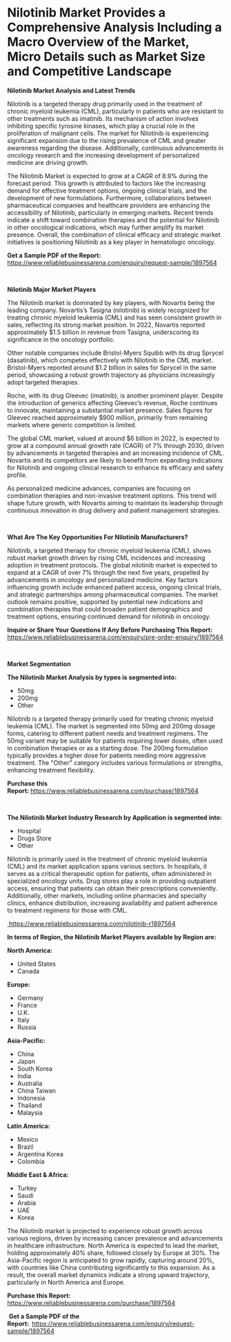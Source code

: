 <p><h1>Nilotinib Market Provides a Comprehensive Analysis Including a Macro Overview of the Market, Micro Details such as Market Size and Competitive Landscape</h1></p><p><strong>Nilotinib Market Analysis and Latest Trends</strong></p>
<p><p>Nilotinib is a targeted therapy drug primarily used in the treatment of chronic myeloid leukemia (CML), particularly in patients who are resistant to other treatments such as imatinib. Its mechanism of action involves inhibiting specific tyrosine kinases, which play a crucial role in the proliferation of malignant cells. The market for Nilotinib is experiencing significant expansion due to the rising prevalence of CML and greater awareness regarding the disease. Additionally, continuous advancements in oncology research and the increasing development of personalized medicine are driving growth.</p><p>The Nilotinib Market is expected to grow at a CAGR of 8.9% during the forecast period. This growth is attributed to factors like the increasing demand for effective treatment options, ongoing clinical trials, and the development of new formulations. Furthermore, collaborations between pharmaceutical companies and healthcare providers are enhancing the accessibility of Nilotinib, particularly in emerging markets. Recent trends indicate a shift toward combination therapies and the potential for Nilotinib in other oncological indications, which may further amplify its market presence. Overall, the combination of clinical efficacy and strategic market initiatives is positioning Nilotinib as a key player in hematologic oncology.</p></p>
<p><strong>Get a Sample PDF of the Report:&nbsp;</strong> <a href="https://www.reliablebusinessarena.com/enquiry/request-sample/1897564?utm_campaign=3438&utm_medium=2&utm_source=Github&utm_content=ia&utm_term=19042025&utm_id=nilotinib">https://www.reliablebusinessarena.com/enquiry/request-sample/1897564</a></p>
<p>&nbsp;</p>
<p><strong>Nilotinib Major Market Players</strong></p>
<p><p>The Nilotinib market is dominated by key players, with Novartis being the leading company. Novartis’s Tasigna (nilotinib) is widely recognized for treating chronic myeloid leukemia (CML) and has seen consistent growth in sales, reflecting its strong market position. In 2022, Novartis reported approximately $1.5 billion in revenue from Tasigna, underscoring its significance in the oncology portfolio.</p><p>Other notable companies include Bristol-Myers Squibb with its drug Sprycel (dasatinib), which competes effectively with Nilotinib in the CML market. Bristol-Myers reported around $1.2 billion in sales for Sprycel in the same period, showcasing a robust growth trajectory as physicians increasingly adopt targeted therapies.</p><p>Roche, with its drug Gleevec (imatinib), is another prominent player. Despite the introduction of generics affecting Gleevec’s revenue, Roche continues to innovate, maintaining a substantial market presence. Sales figures for Gleevec reached approximately $900 million, primarily from remaining markets where generic competition is limited.</p><p>The global CML market, valued at around $6 billion in 2022, is expected to grow at a compound annual growth rate (CAGR) of 7% through 2030, driven by advancements in targeted therapies and an increasing incidence of CML. Novartis and its competitors are likely to benefit from expanding indications for Nilotinib and ongoing clinical research to enhance its efficacy and safety profile.</p><p>As personalized medicine advances, companies are focusing on combination therapies and non-invasive treatment options. This trend will shape future growth, with Novartis aiming to maintain its leadership through continuous innovation in drug delivery and patient management strategies.</p></p>
<p>&nbsp;</p>
<p><strong>What Are The Key Opportunities For Nilotinib Manufacturers?</strong></p>
<p><p>Nilotinib, a targeted therapy for chronic myeloid leukemia (CML), shows robust market growth driven by rising CML incidences and increasing adoption in treatment protocols. The global nilotinib market is expected to expand at a CAGR of over 7% through the next five years, propelled by advancements in oncology and personalized medicine. Key factors influencing growth include enhanced patient access, ongoing clinical trials, and strategic partnerships among pharmaceutical companies. The market outlook remains positive, supported by potential new indications and combination therapies that could broaden patient demographics and treatment options, ensuring continued demand for nilotinib in oncology.</p></p>
<p><strong>Inquire or Share Your Questions If Any Before Purchasing This Report:</strong> <a href="https://www.reliablebusinessarena.com/enquiry/pre-order-enquiry/1897564?utm_campaign=3438&utm_medium=2&utm_source=Github&utm_content=ia&utm_term=19042025&utm_id=nilotinib">https://www.reliablebusinessarena.com/enquiry/pre-order-enquiry/1897564</a></p>
<p>&nbsp;</p>
<p><strong>Market Segmentation</strong></p>
<p><strong>The Nilotinib Market Analysis by types is segmented into:</strong></p>
<p><ul><li>50mg</li><li>200mg</li><li>Other</li></ul></p>
<p><p>Nilotinib is a targeted therapy primarily used for treating chronic myeloid leukemia (CML). The market is segmented into 50mg and 200mg dosage forms, catering to different patient needs and treatment regimens. The 50mg variant may be suitable for patients requiring lower doses, often used in combination therapies or as a starting dose. The 200mg formulation typically provides a higher dose for patients needing more aggressive treatment. The "Other" category includes various formulations or strengths, enhancing treatment flexibility.</p></p>
<p><strong>Purchase this Report:&nbsp;</strong><a href="https://www.reliablebusinessarena.com/purchase/1897564?utm_campaign=3438&utm_medium=2&utm_source=Github&utm_content=ia&utm_term=19042025&utm_id=nilotinib">https://www.reliablebusinessarena.com/purchase/1897564</a></p>
<p>&nbsp;</p>
<p><strong>The Nilotinib Market Industry Research by Application is segmented into:</strong></p>
<p><ul><li>Hospital</li><li>Drugs Store</li><li>Other</li></ul></p>
<p><p>Nilotinib is primarily used in the treatment of chronic myeloid leukemia (CML) and its market application spans various sectors. In hospitals, it serves as a critical therapeutic option for patients, often administered in specialized oncology units. Drug stores play a role in providing outpatient access, ensuring that patients can obtain their prescriptions conveniently. Additionally, other markets, including online pharmacies and specialty clinics, enhance distribution, increasing availability and patient adherence to treatment regimens for those with CML.</p></p>
<p><a href="https://www.reliablebusinessarena.com/nilotinib-r1897564?utm_campaign=3438&utm_medium=2&utm_source=Github&utm_content=ia&utm_term=19042025&utm_id=nilotinib">&nbsp;https://www.reliablebusinessarena.com/nilotinib-r1897564</a></p>
<p><strong>In terms of Region, the Nilotinib Market Players available by Region are:</strong></p>
<p>
    <p> <strong> North America: </strong>
        <ul>
            <li>United States</li>
            <li>Canada</li>
        </ul>
        </p> 
    <p> <strong> Europe: </strong>
        <ul>
            <li>Germany</li>
            <li>France</li>
            <li>U.K.</li>
            <li>Italy</li>
            <li>Russia</li>
        </ul>
        </p> 
    <p> <strong> Asia-Pacific: </strong>
        <ul>
            <li>China</li>
            <li>Japan</li>
            <li>South Korea</li>
            <li>India</li>
            <li>Australia</li>
            <li>China Taiwan</li>
            <li>Indonesia</li>
            <li>Thailand</li>
            <li>Malaysia</li>
        </ul>
        </p> 
    <p> <strong> Latin America: </strong>
        <ul>
            <li>Mexico</li>
            <li>Brazil</li>
            <li>Argentina Korea</li>
            <li>Colombia</li>
        </ul>
        </p> 
    <p> <strong> Middle East & Africa: </strong>
        <ul>
            <li>Turkey</li>
            <li>Saudi</li>
            <li>Arabia</li>
            <li>UAE</li>
            <li>Korea</li>
        </ul>
    </p>
    </p>
<p><p>The Nilotinib market is projected to experience robust growth across various regions, driven by increasing cancer prevalence and advancements in healthcare infrastructure. North America is expected to lead the market, holding approximately 40% share, followed closely by Europe at 30%. The Asia-Pacific region is anticipated to grow rapidly, capturing around 20%, with countries like China contributing significantly to this expansion. As a result, the overall market dynamics indicate a strong upward trajectory, particularly in North America and Europe.</p></p>
<p><strong>Purchase this Report: </strong><a href="https://www.reliablebusinessarena.com/purchase/1897564?utm_campaign=3438&utm_medium=2&utm_source=Github&utm_content=ia&utm_term=19042025&utm_id=nilotinib">https://www.reliablebusinessarena.com/purchase/1897564</a></p>
<p>&nbsp;<strong>Get a Sample PDF of the Report:&nbsp;&nbsp;</strong><a href="https://www.reliablebusinessarena.com/enquiry/request-sample/1897564?utm_campaign=3438&utm_medium=2&utm_source=Github&utm_content=ia&utm_term=19042025&utm_id=nilotinib">https://www.reliablebusinessarena.com/enquiry/request-sample/1897564</a></p>
<p><strong></strong></p>
<p><p></p><p></p><p></p></p>